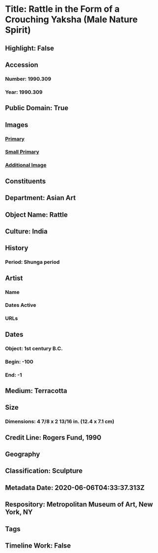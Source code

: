 # Title: Rattle in the Form of a Crouching Yaksha (Male Nature Spirit)
## Highlight: False
## Accession
### Number: 1990.309
### Year: 1990.309
## Public Domain: True
## Images
### [Primary](https://images.metmuseum.org/CRDImages/as/original/1990_309_F.jpg)
### [Small Primary](https://images.metmuseum.org/CRDImages/as/web-large/1990_309_F.jpg)
### [Additional Image](https://images.metmuseum.org/CRDImages/as/original/1990_309_B.jpg)
## Constituents
## Department: Asian Art
## Object Name: Rattle
## Culture: India
## History
### Period: Shunga period
## Artist
### Name
### Dates Active
### URLs
## Dates
### Object: 1st century B.C.
### Begin: -100
### End: -1
## Medium: Terracotta
## Size
### Dimensions: 4 7/8 x 2 13/16 in. (12.4 x 7.1 cm)
## Credit Line: Rogers Fund, 1990
## Geography
## Classification: Sculpture
## Metadata Date: 2020-06-06T04:33:37.313Z
## Respository: Metropolitan Museum of Art, New York, NY
## Tags
## Timeline Work: False